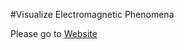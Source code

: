 
#Visualize Electromagnetic Phenomena

Please go to [Website](http://username.github.io/Electromagnetics-Visualizations)
